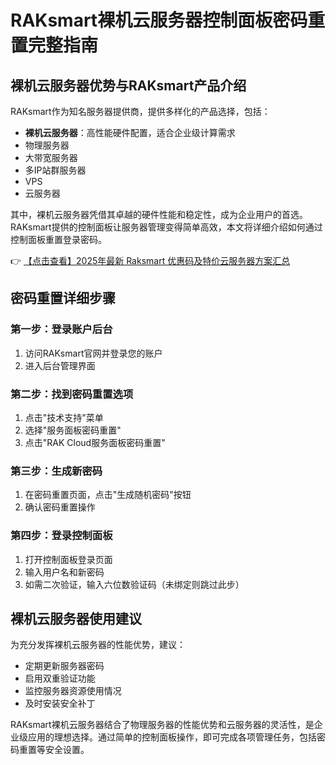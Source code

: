 # RAKsmart裸机云服务器控制面板密码重置完整指南

## 裸机云服务器优势与RAKsmart产品介绍

RAKsmart作为知名服务器提供商，提供多样化的产品选择，包括：
- **裸机云服务器**：高性能硬件配置，适合企业级计算需求
- 物理服务器
- 大带宽服务器
- 多IP站群服务器
- VPS
- 云服务器

其中，裸机云服务器凭借其卓越的硬件性能和稳定性，成为企业用户的首选。RAKsmart提供的控制面板让服务器管理变得简单高效，本文将详细介绍如何通过控制面板重置登录密码。

👉 [【点击查看】2025年最新 Raksmart 优惠码及特价云服务器方案汇总](https://bit.ly/raksmart)

## 密码重置详细步骤

### 第一步：登录账户后台
1. 访问RAKsmart官网并登录您的账户
2. 进入后台管理界面

### 第二步：找到密码重置选项
1. 点击"技术支持"菜单
2. 选择"服务面板密码重置"
3. 点击"RAK Cloud服务面板密码重置"

### 第三步：生成新密码
1. 在密码重置页面，点击"生成随机密码"按钮
2. 确认密码重置操作

### 第四步：登录控制面板
1. 打开控制面板登录页面
2. 输入用户名和新密码
3. 如需二次验证，输入六位数验证码（未绑定则跳过此步）

## 裸机云服务器使用建议

为充分发挥裸机云服务器的性能优势，建议：
- 定期更新服务器密码
- 启用双重验证功能
- 监控服务器资源使用情况
- 及时安装安全补丁

RAKsmart裸机云服务器结合了物理服务器的性能优势和云服务器的灵活性，是企业级应用的理想选择。通过简单的控制面板操作，即可完成各项管理任务，包括密码重置等安全设置。